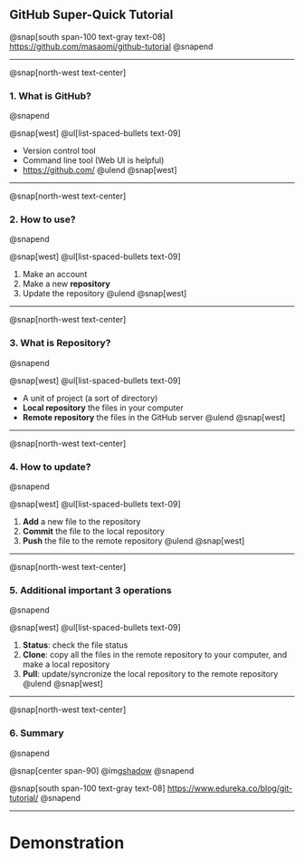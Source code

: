 ## GitHub **Super-Quick** Tutorial

@snap[south span-100 text-gray text-08]
https://github.com/masaomi/github-tutorial
@snapend

---

@snap[north-west text-center]
### 1. What is GitHub?
@snapend

@snap[west]
@ul[list-spaced-bullets text-09]
* Version control tool
* Command line tool (Web UI is helpful)
* https://github.com/
@ulend
@snap[west]

---

@snap[north-west text-center]
### 2. How to use?
@snapend

@snap[west]
@ul[list-spaced-bullets text-09]
1. Make an account
2. Make a new **repository**
3. Update the repository
@ulend
@snap[west]


---

@snap[north-west text-center]
### 3. What is Repository?
@snapend

@snap[west]
@ul[list-spaced-bullets text-09]
* A unit of project (a sort of directory)
* **Local repository** the files in your computer
* **Remote repository** the files in the GitHub server
@ulend
@snap[west]

---

@snap[north-west text-center]
### 4. How to update?
@snapend

@snap[west]
@ul[list-spaced-bullets text-09]
1. **Add** a new file to the repository
2. **Commit** the file to the local repository
3. **Push**  the file to the remote repository
@ulend
@snap[west]

---

@snap[north-west text-center]
### 5. Additional important 3 operations
@snapend

@snap[west]
@ul[list-spaced-bullets text-09]
1. **Status**: check the file status
2. **Clone**: copy all the files in the remote repository to your computer, and make a local repository
3. **Pull**: update/syncronize the local repository to the remote repository
@ulend
@snap[west]

---

@snap[north-west text-center]
### 6. Summary
@snapend

@snap[center span-90]
@img[shadow](assets/img/Git-Architechture-Git-Tutorial-Edureka.png)
@snapend

@snap[south span-100 text-gray text-08]
https://www.edureka.co/blog/git-tutorial/
@snapend

---

# Demonstration


